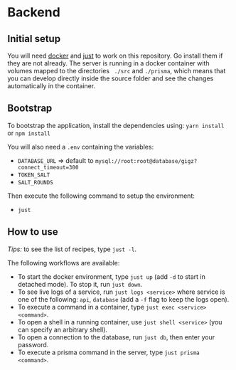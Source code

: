 # Backend

## Initial setup

You will need [docker](https://www.docker.com) and [just](https://github.com/casey/just) to work on this repository. Go install them if they are not already. The server is running in a docker container with volumes mapped to the directories `
./src` and `./prisma`, which means that you can develop directly inside the source folder and see the changes automatically in the container.

## Bootstrap

To bootstrap the application, install the dependencies using:
`yarn install` or `npm install`

You will also need a `.env` containing the variables:
- `DATABASE_URL` => default to `mysql://root:root@database/gigz?connect_timeout=300`
- `TOKEN_SALT`
- `SALT_ROUNDS`

Then execute the following command to setup the environment:
- `just`

## How to use

*Tips:* to see the list of recipes, type `just -l`.

The following workflows are available:
- To start the docker environment, type `just up` (add `-d` to start in detached mode). To stop it, run `just down`.
- To see live logs of a service, run `just logs <service>` where service is one of the following: `api`, `database` (add a `-f` flag to keep the logs open).
- To execute a command in a container, type `just exec <service> <command>`.
- To open a shell in a running container, use `just shell <service>` (you can specify an arbitrary shell).
- To open a connection to the database, run `just db`, then enter your password.
- To execute a prisma command in the server, type `just prisma <command>`.
